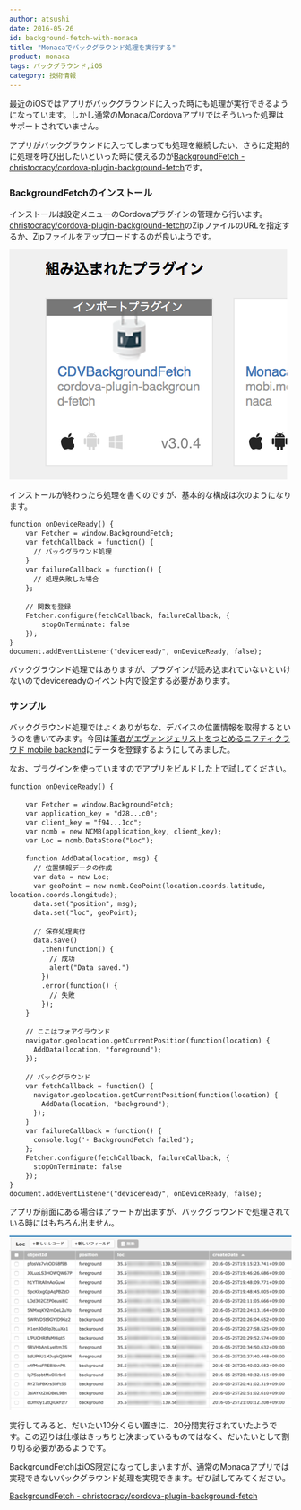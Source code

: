 ```yaml
---
author: atsushi
date: 2016-05-26
id: background-fetch-with-monaca
title: "Monacaでバックグラウンド処理を実行する"
product: monaca
tags: バックグラウンド,iOS
category: 技術情報
---
```


最近のiOSではアプリがバックグラウンドに入った時にも処理が実行できるようになっています。しかし通常のMonaca/Cordovaアプリではそういった処理はサポートされていません。

アプリがバックグラウンドに入ってしまっても処理を継続したい、さらに定期的に処理を呼び出したいといった時に使えるのが[BackgroundFetch - christocracy/cordova-plugin-background-fetch](https://github.com/christocracy/cordova-plugin-background-fetch)です。

### BackgroundFetchのインストール

インストールは設定メニューのCordovaプラグインの管理から行います。[christocracy/cordova-plugin-background-fetch](https://github.com/christocracy/cordova-plugin-background-fetch)のZipファイルのURLを指定するか、Zipファイルをアップロードするのが良いようです。

![](../content/images/2016/May/monaca-background-2.png)

インストールが終わったら処理を書くのですが、基本的な構成は次のようになります。

```
function onDeviceReady() {
    var Fetcher = window.BackgroundFetch;
    var fetchCallback = function() {
      // バックグラウンド処理
    }
    var failureCallback = function() {
      // 処理失敗した場合
    };
    
    // 関数を登録
    Fetcher.configure(fetchCallback, failureCallback, {
        stopOnTerminate: false
    });
}
document.addEventListener("deviceready", onDeviceReady, false);
```

バックグラウンド処理ではありますが、プラグインが読み込まれていないといけないのでdevicereadyのイベント内で設定する必要があります。

### サンプル

バックグラウンド処理ではよくありがちな、デバイスの位置情報を取得するというのを書いてみます。今回は[筆者がエヴァンジェリストをつとめるニフティクラウド mobile backend](http://mb.cloud.nifty.com)にデータを登録するようにしてみました。

なお、プラグインを使っていますのでアプリをビルドした上で試してください。

```
function onDeviceReady() {
    
    var Fetcher = window.BackgroundFetch;
    var application_key = "d28...c0";
    var client_key = "f94...1cc";
    var ncmb = new NCMB(application_key, client_key);
    var Loc = ncmb.DataStore("Loc");
    
    function AddData(location, msg) {
      // 位置情報データの作成
      var data = new Loc;
      var geoPoint = new ncmb.GeoPoint(location.coords.latitude, location.coords.longitude);
      data.set("position", msg);
      data.set("loc", geoPoint);
      
      // 保存処理実行
      data.save()
        .then(function() {
          // 成功
          alert("Data saved.")
        })
        .error(function() {
          // 失敗
        });
    }
    
    // ここはフォアグラウンド
    navigator.geolocation.getCurrentPosition(function(location) {
      AddData(location, "foreground");
    });
    
    // バックグラウンド
    var fetchCallback = function() {
      navigator.geolocation.getCurrentPosition(function(location) {
        AddData(location, "background");
      });
    }
    var failureCallback = function() {
      console.log('- BackgroundFetch failed');
    };
    Fetcher.configure(fetchCallback, failureCallback, {
      stopOnTerminate: false
    });
}
document.addEventListener("deviceready", onDeviceReady, false);
```

アプリが前面にある場合はアラートが出ますが、バックグラウンドで処理されている時にはもちろん出ません。

![](../content/images/2016/May/monaca-background-1.png)

実行してみると、だいたい10分くらい置きに、20分間実行されていたようです。この辺りは仕様はきっちりと決まっているものではなく、だいたいとして割り切る必要があるようです。

BackgroundFetchはiOS限定になってしまいますが、通常のMonacaアプリでは実現できないバックグラウンド処理を実現できます。ぜひ試してみてください。

[BackgroundFetch - christocracy/cordova-plugin-background-fetch](https://github.com/christocracy/cordova-plugin-background-fetch)
